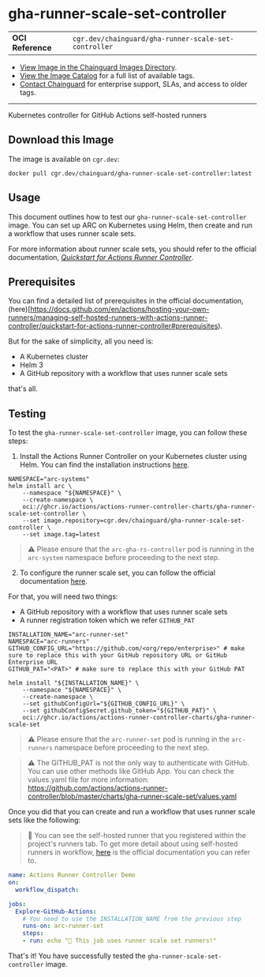 <!--monopod:start-->
# gha-runner-scale-set-controller
| | |
| - | - |
| **OCI Reference** | `cgr.dev/chainguard/gha-runner-scale-set-controller` |


* [View Image in the Chainguard Images Directory](https://images.chainguard.dev/directory/image/gha-runner-scale-set-controller/overview).
* [View the Image Catalog](https://console.chainguard.dev/images/catalog) for a full list of available tags.
* [Contact Chainguard](https://www.chainguard.dev/chainguard-images) for enterprise support, SLAs, and access to older tags.

---
<!--monopod:end-->

<!--overview:start-->
Kubernetes controller for GitHub Actions self-hosted runners
<!--overview:end-->

<!--getting:start-->
## Download this Image
The image is available on `cgr.dev`:

```
docker pull cgr.dev/chainguard/gha-runner-scale-set-controller:latest
```
<!--getting:end-->

<!--body:start-->

## Usage

This document outlines how to test our `gha-runner-scale-set-controller` image. You can set up ARC on Kubernetes using Helm, then create and run a workflow that uses runner scale sets. 

For more information about runner scale sets, you should refer to the official documentation, [_Quickstart for Actions Runner Controller_](https://docs.github.com/en/actions/hosting-your-own-runners/managing-self-hosted-runners-with-actions-runner-controller/quickstart-for-actions-runner-controller#installing-actions-runner-controller).

## Prerequisites

You can find a detailed list of prerequisites in the official documentation, (here)[https://docs.github.com/en/actions/hosting-your-own-runners/managing-self-hosted-runners-with-actions-runner-controller/quickstart-for-actions-runner-controller#prerequisites).

But for the sake of simplicity, all you need is:
- A Kubernetes cluster
- Helm 3
- A GitHub repository with a workflow that uses runner scale sets

that's all.

## Testing

To test the `gha-runner-scale-set-controller` image, you can follow these steps:

1. Install the Actions Runner Controller on your Kubernetes cluster using Helm. You can find the installation instructions [here](https://docs.github.com/en/actions/hosting-your-own-runners/managing-self-hosted-runners-with-actions-runner-controller/quickstart-for-actions-runner-controller#installing-actions-runner-controller).

```shell
NAMESPACE="arc-systems"
helm install arc \
    --namespace "${NAMESPACE}" \
    --create-namespace \
    oci://ghcr.io/actions/actions-runner-controller-charts/gha-runner-scale-set-controller \
    --set image.repository=cgr.dev/chainguard/gha-runner-scale-set-controller \
    --set image.tag=latest
```

> ⚠️ Please ensure that the `arc-gha-rs-controller` pod is running in the `arc-system` namespace before proceeding to the next step.

2. To configure the runner scale set, you can follow the official documentation [here](https://docs.github.com/en/actions/hosting-your-own-runners/managing-self-hosted-runners-with-actions-runner-controller/quickstart-for-actions-runner-controller#configuring-a-runner-scale-set).

For that, you will need two things:
- A GitHub repository with a workflow that uses runner scale sets
- A runner registration token which we refer `GITHUB_PAT`

```shell
INSTALLATION_NAME="arc-runner-set"
NAMESPACE="arc-runners"
GITHUB_CONFIG_URL="https://github.com/<org/repo/enterprise>" # make sure to replace this with your GitHub repository URL or GitHub Enterprise URL
GITHUB_PAT="<PAT>" # make sure to replace this with your GitHub PAT

helm install "${INSTALLATION_NAME}" \
    --namespace "${NAMESPACE}" \
    --create-namespace \
    --set githubConfigUrl="${GITHUB_CONFIG_URL}" \
    --set githubConfigSecret.github_token="${GITHUB_PAT}" \
    oci://ghcr.io/actions/actions-runner-controller-charts/gha-runner-scale-set
```

> ⚠️ Please ensure that the `arc-runner-set` pod is running in the `arc-runners` namespace before proceeding to the next step.

> ⚠️ The GITHUB_PAT is not the only way to authenticate with GitHub. You can use other methods like GitHub App. You can check the values.yaml file for more information: https://github.com/actions/actions-runner-controller/blob/master/charts/gha-runner-scale-set/values.yaml

Once you did that you can create and run a workflow that uses runner scale sets like the following:

> 🤖 You can see the self-hosted runner that you registered within the project's runners tab.
> To get more detail about using self-hosted runners in workflow, [here](https://docs.github.com/en/actions/hosting-your-own-runners/managing-self-hosted-runners/using-self-hosted-runners-in-a-workflow) is the official documentation you can refer to.

```yaml
name: Actions Runner Controller Demo
on:
  workflow_dispatch:

jobs:
  Explore-GitHub-Actions:
    # You need to use the INSTALLATION_NAME from the previous step
    runs-on: arc-runner-set
    steps:
    - run: echo "🎉 This job uses runner scale set runners!"

```

That's it! You have successfully tested the `gha-runner-scale-set-controller` image.
<!--body:end-->
